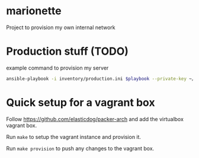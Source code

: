 # marionette

Project to provision my own internal network

# Production stuff (TODO)

example command to provision my server

```bash
ansible-playbook -i inventory/production.ini $playbook --private-key ~/.ssh/id_rsa
```

# Quick setup for a vagrant box

Follow https://github.com/elasticdog/packer-arch and add the virtualbox vagrant
box.

Run `make` to setup the vagrant instance and provision it.

Run `make provision` to push any changes to the vagrant box.
